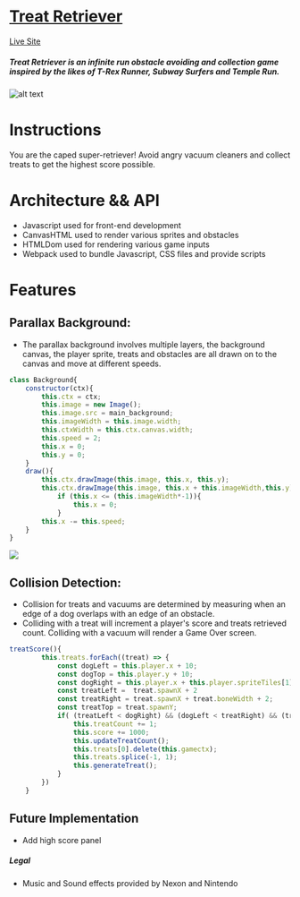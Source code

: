 # [Treat Retriever](https://melodyluo.com/Treat-Retriever/ "Treat Retriever")

[Live Site](https://melodyluo.com/Treat-Retriever/ "Treat Retriever")

##### Treat Retriever is an infinite run obstacle avoiding and collection game inspired by the likes of T-Rex Runner, Subway Surfers and Temple Run.
![alt text](https://bumblr-dev.s3.us-east-2.amazonaws.com/Screen+Shot+2020-04-29+at+9.07.25+PM.jpg "Treat Retriever")
# Instructions
You are the caped super-retriever! Avoid angry vacuum cleaners and collect treats to get the highest score possible.
# Architecture && API
- Javascript used for front-end development
- CanvasHTML used to render various sprites and obstacles
- HTMLDom used for rendering various game inputs
- Webpack used to bundle Javascript, CSS files and provide scripts
# Features
## Parallax Background:
- The parallax background involves multiple layers, the background canvas, the player sprite, treats and obstacles are all drawn on to the canvas and move at different speeds.
```javascript
class Background{
    constructor(ctx){
        this.ctx = ctx;
        this.image = new Image();
        this.image.src = main_background;
        this.imageWidth = this.image.width;
        this.ctxWidth = this.ctx.canvas.width;
        this.speed = 2;
        this.x = 0;
        this.y = 0;
    }
    draw(){
        this.ctx.drawImage(this.image, this.x, this.y);
        this.ctx.drawImage(this.image, this.x + this.imageWidth,this.y);
            if (this.x <= (this.imageWidth*-1)){
                this.x = 0;
            } 
        this.x -= this.speed;
    }
}
```
<img src="./assets/parallax.gif?raw=true" style="align:center"></img>

## Collision Detection:
- Collision for treats and vacuums are determined by measuring when an edge of a dog overlaps with an edge of an obstacle.
- Colliding with a treat will increment a player's score and treats retrieved count. Colliding with a vacuum will render a Game Over screen.
```javascript
treatScore(){
        this.treats.forEach((treat) => {
            const dogLeft = this.player.x + 10;
            const dogTop = this.player.y + 10;
            const dogRight = this.player.x + this.player.spriteTiles[1].w;
            const treatLeft =  treat.spawnX + 2
            const treatRight = treat.spawnX + treat.boneWidth + 2;
            const treatTop = treat.spawnY;
            if( (treatLeft < dogRight) && (dogLeft < treatRight) && (treatTop >= dogTop)) {
                this.treatCount += 1;
                this.score += 1000;
                this.updateTreatCount();
                this.treats[0].delete(this.gamectx);
                this.treats.splice(-1, 1);
                this.generateTreat();
            }
        }) 
    }
```

## Future Implementation
- Add high score panel

##### Legal
- Music and Sound effects provided by Nexon and Nintendo

